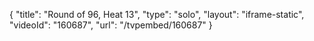 {
    "title": "Round of 96, Heat 13",
    "type": "solo",
    "layout": "iframe-static",
    "videoId": "160687",
    "url": "\/tvpembed\/160687"
}